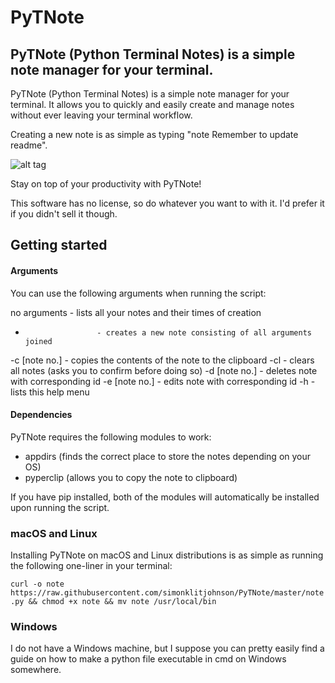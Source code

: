 # PyTNote
## PyTNote (Python Terminal Notes) is a simple note manager for your terminal.

PyTNote (Python Terminal Notes) is a simple note manager for your terminal.
It allows you to quickly and easily create and manage notes without ever leaving your terminal workflow.

Creating a new note is as simple as typing "note Remember to update readme".

![alt tag](http://img4.imagetitan.com/img4/ciO0bPFjaHN23TR/14/14_screenshot2016-11-28at14.00.16.png)

Stay on top of your productivity with PyTNote!

This software has no license, so do whatever you want to with it. I'd prefer it if you didn't sell it though.

## Getting started
#### Arguments
You can use the following arguments when running the script:

no arguments	- lists all your notes and their times of creation
-				      - creates a new note consisting of all arguments joined

-c [note no.]	- copies the contents of the note to the clipboard
-cl				    - clears all notes (asks you to confirm before doing so)
-d [note no.]	- deletes note with corresponding id
-e [note no.]	- edits note with corresponding id
-h				    - lists this help menu

#### Dependencies
PyTNote requires the following modules to work:
* appdirs (finds the correct place to store the notes depending on your OS)
* pyperclip (allows you to copy the note to clipboard)

If you have pip installed, both of the modules will automatically be installed upon running the script.

### macOS and Linux
Installing PyTNote on macOS and Linux distributions is as simple as running the following one-liner in your terminal:

`curl -o note https://raw.githubusercontent.com/simonklitjohnson/PyTNote/master/note.py && chmod +x note && mv note /usr/local/bin`

### Windows
I do not have a Windows machine, but I suppose you can pretty easily find a guide on how to make a python file executable in cmd on Windows somewhere.
